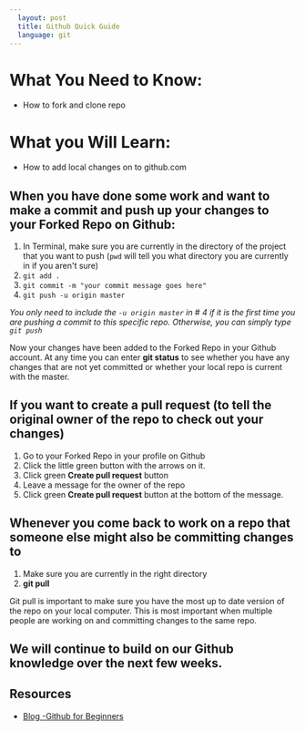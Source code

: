 ```yaml
---
  layout: post
  title: Github Quick Guide
  language: git
---
```

# What You Need to Know:
+ How to fork and clone repo

#  What you Will Learn:
+ How to add local changes on to github.com

## When you have done some work and want to make a commit and push up your changes to your Forked Repo on Github:
1. In Terminal, make sure you are currently in the directory of the project that you want to push (`pwd` will tell you what directory you are currently in if you aren't sure)
2. `git add .`
3. `git commit -m "your commit message goes here"`
4. `git push -u origin master`

*You only need to include the `-u origin master` in # 4 if it is the first time you are pushing a commit to this specific repo. Otherwise, you can simply type `git push`*

Now your changes have been added to the Forked Repo in your Github account. At any time you can enter **git status** to see whether you have any changes that are not yet committed or whether your local repo is current with the master.


## If you want to create a pull request (to tell the original owner of the repo to check out your changes)
1. Go to your Forked Repo in your profile on Github
2. Click the little green button with the arrows on it.
3. Click green **Create pull request** button
4. Leave a message for the owner of the repo
5. Click green **Create pull request** button at the bottom of the message.

## Whenever you come back to work on a repo that someone else might also be committing changes to
1. Make sure you are currently in the right directory
2. **git pull**


Git pull is important to make sure you have the most up to date version of the repo on your local computer. This is most important when multiple people are working on and committing changes to the same repo.

## We will continue to build on our Github knowledge over the next few weeks.

##  Resources

* [Blog -Github for Beginners](http://readwrite.com/2013/09/30/understanding-github-a-journey-for-beginners-part-1)
